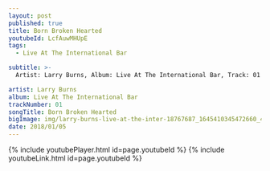 ```yaml
---
layout: post
published: true
title: Born Broken Hearted
youtubeId: LcfAuwMHUpE
tags:
  - Live At The International Bar

subtitle: >-
  Artist: Larry Burns, Album: Live At The International Bar, Track: 01 , Title: Born Broken Hearted

artist: Larry Burns
album: Live At The International Bar
trackNumber: 01
songTitle: Born Broken Hearted
bigImage: img/larry-burns-live-at-the-inter-18767687_1645410345472660_4611724459318311544_n
date: 2018/01/05
---
```

{% include youtubePlayer.html id=page.youtubeId %}
{% include youtubeLink.html id=page.youtubeId %}